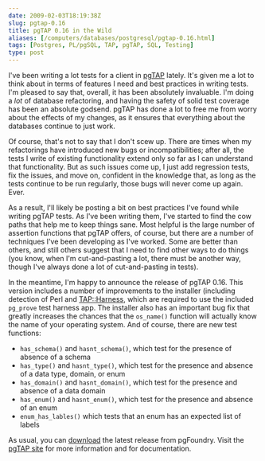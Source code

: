 ```yaml
--- 
date: 2009-02-03T18:19:38Z
slug: pgtap-0.16
title: pgTAP 0.16 in the Wild
aliases: [/computers/databases/postgresql/pgtap-0.16.html]
tags: [Postgres, PL/pgSQL, TAP, pgTAP, SQL, Testing]
type: post
---
```


I've been writing a lot tests for a client in [pgTAP] lately. It's given me a
lot to think about in terms of features I need and best practices in writing
tests. I'm pleased to say that, overall, it has been absolutely invaluable. I'm
doing a *lot* of database refactoring, and having the safety of solid test
coverage has been an absolute godsend. pgTAP has done a lot to free me from
worry about the effects of my changes, as it ensures that everything about the
databases continue to just work.

Of course, that's not to say that I don't scew up. There are times when my
refactorings have introduced new bugs or incompatibilities; after all, the tests
I write of existing functionality extend only so far as I can understand that
functionality. But as such issues come up, I just add regression tests, fix the
issues, and move on, confident in the knowledge that, as long as the tests
continue to be run regularly, those bugs will never come up again. Ever.

As a result, I'll likely be posting a bit on best practices I've found while
writing pgTAP tests. As I've been writing them, I've started to find the cow
paths that help me to keep things sane. Most helpful is the large number of
assertion functions that pgTAP offers, of course, but there are a number of
techniques I've been developing as I've worked. Some are better than others, and
still others suggest that I need to find other ways to do things (you know, when
I'm cut-and-pasting a lot, there must be another way, though I've always done a
lot of cut-and-pasting in tests).

In the meantime, I'm happy to announce the release of pgTAP 0.16. This version
includes a number of improvements to the installer (including detection of Perl
and [TAP::Harness], which are required to use the included `pg_prove` test
harness app. The installer also has an important bug fix that greatly increases
the chances that the `os_name()` function will actually know the name of your
operating system. And of course, there are new test functions:

-   `has_schema()` and `hasnt_schema()`, which test for the presence of absence
    of a schema
-   `has_type()` and `hasnt_type()`, which test for the presence and absence of
    a data type, domain, or enum
-   `has_domain()` and `hasnt_domain()`, which test for the presence and absence
    of a data domain
-   `has_enum()` and `hasnt_enum()`, which test for the presence and absence of
    an enum
-   `enum_has_lables()` which tests that an enum has an expected list of labels

As usual, you can [download] the latest release from pgFoundry. Visit the [pgTAP
site][pgTAP] for more information and for documentation.

  [pgTAP]: http://pgtap.projects.postgresql.org/
    "pgTAP: Unit Testing for PostgreSQL"
  [TAP::Harness]: http://search.cpan.org/dist/Test-Harness/
    "TAP::Harness on CPAN"
  [download]: http://pgfoundry.org/frs/?group_id=1000389 "Download pgTAP"
